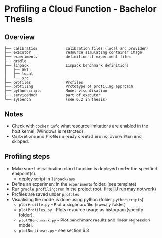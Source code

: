# Profiling a Cloud Function - Bachelor Thesis

## Overview


```
├── calibration             calibration files (local and provider)
├── executor                resource simulating container image
├── experiments             definition of experiment files
├── gradle
├── linpack                 Linpack benchmark definitions
│   ├── aws
│   ├── local
│   └── src
├── profiles                Profiles
├── profiling               Prototype of profiling approach
├── pythonscripts           Model visualisation
├── serviceMock             part of executor
└── sysbench                (see 6.2 in thesis)
```


## Notes
- Check with `docker info` what resource limitations are enabled in the host kernel. (Windows is restricted)
- Calibrations and Profiles already created are not overwritten and skipped.


## Profiling steps

- Make sure the calibration cloud function is deployed under the specified endpoint(s).
  - deploy script in `linpack/aws`
- Define an experiment in the `experiments` folder. (see template)
- Run `gradle profiling:run` in the project root. (IntelliJ run may not work)
- Profiles are saved under `profiles`
- Visualising the model is done using python (folder `pythonscripts`)
  - `plotProfile.py` - Plot a single profile. (specify folder)
  - `plotProfiles.py` - Plots resource usage as histogram (specify folder).
  - `plotXBenchmark.py` - Plot benchmark results and linear regression model.
  - `plotNonLinear.py` - see section 6.3